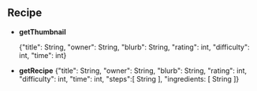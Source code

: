 ## Recipe

- **getThumbnail**

  {"title": String,
  "owner": String,
  "blurb": String,
  "rating": int,
  "difficulty": int,
  "time": int}

- **getRecipe**
  {"title": String,
  "owner": String,
  "blurb": String,
  "rating": int,
  "difficulty": int,
  "time": int,
  "steps":[ String ],
  "ingredients: [ String ]}
